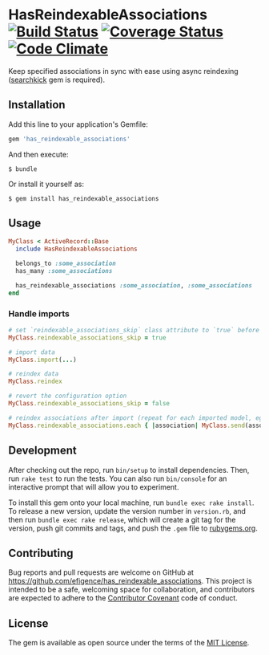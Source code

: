 # HasReindexableAssociations [![Build Status](https://travis-ci.org/efigence/has_reindexable_associations.png?branch=master)](https://travis-ci.org/efigence/has_reindexable_associations) [![Coverage Status](https://coveralls.io/repos/github/efigence/has_reindexable_associations/badge.png?branch=master)](https://coveralls.io/github/efigence/has_reindexable_associations?branch=master) [![Code Climate](https://codeclimate.com/github/efigence/has_reindexable_associations/badges/gpa.svg)](https://codeclimate.com/github/efigence/has_reindexable_associations)
Keep specified associations in sync with ease using async reindexing ([searchkick](https://github.com/ankane/searchkick) gem is required).

## Installation

Add this line to your application's Gemfile:

```ruby
gem 'has_reindexable_associations'
```

And then execute:

    $ bundle

Or install it yourself as:

    $ gem install has_reindexable_associations

## Usage

```ruby
MyClass < ActiveRecord::Base
  include HasReindexableAssociations

  belongs_to :some_association
  has_many :some_associations

  has_reindexable_associations :some_association, :some_associations
end
```

### Handle imports

```ruby
# set `reindexable_associations_skip` class attribute to `true` before any seeds or imports to postpone the reindexing of associations
MyClass.reindexable_associations_skip = true

# import data
MyClass.import(...)

# reindex data
MyClass.reindex

# revert the configuration option
MyClass.reindexable_associations_skip = false

# reindex associations after import (repeat for each imported model, eg. MyClass, that has `has_reindexable_associations` configured)
MyClass.reindexable_associations.each { |association| MyClass.send(association).model.reindex }
```

## Development

After checking out the repo, run `bin/setup` to install dependencies. Then, run `rake test` to run the tests. You can also run `bin/console` for an interactive prompt that will allow you to experiment.

To install this gem onto your local machine, run `bundle exec rake install`. To release a new version, update the version number in `version.rb`, and then run `bundle exec rake release`, which will create a git tag for the version, push git commits and tags, and push the `.gem` file to [rubygems.org](https://rubygems.org).

## Contributing

Bug reports and pull requests are welcome on GitHub at https://github.com/efigence/has_reindexable_associations. This project is intended to be a safe, welcoming space for collaboration, and contributors are expected to adhere to the [Contributor Covenant](http://contributor-covenant.org) code of conduct.

## License

The gem is available as open source under the terms of the [MIT License](http://opensource.org/licenses/MIT).
